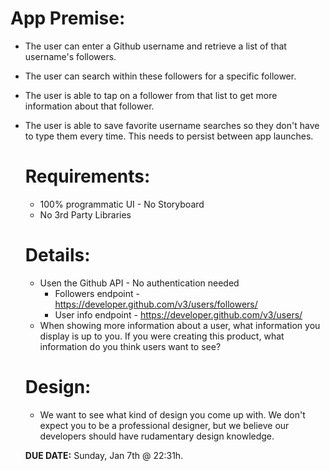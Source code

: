 # App Premise:
- The user can enter a Github username and retrieve a list of that username's followers.
- The user can search within these followers for a specific follower.
- The user is able to tap on a follower from that list to get more information about that follower.
- The user is able to save favorite username searches so they don't have to type them every time. This needs to persist between app launches.

  # Requirements:
  - 100% programmatic UI - No Storyboard
  - No 3rd Party Libraries
 
  # Details:
  - Usen the Github API - No authentication needed
    - Followers endpoint - https://developer.github.com/v3/users/followers/
    - User info endpoint - https://developer.github.com/v3/users/
  - When showing more information about a user, what information you display is up to you. If you were creating this product, what information do you think users want to see?
 
  # Design:
  - We want to see what kind of design you come up with. We don't expect you to be a professional designer, but we believe our developers should have rudamentary design knowledge.
 
  **DUE DATE:** Sunday, Jan 7th @ 22:31h.
